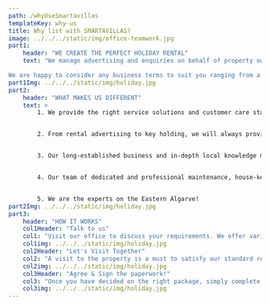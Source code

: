 ```yaml
---
path: /whyUseSmartavillas
templateKey: why-us
title: Why list with SMARTAVILLAS?
image: ../../../static/img/office-teamwork.jpg
part1: 
    header: "WE CREATE THE PERFECT HOLIDAY RENTAL"
    text: "We manage advertising and enquiries on behalf of property owners through internet advertising. We aim to deliver this with one goal in mind - that your guests have a fantastic holiday and wish to return!

We are happy to consider any business terms to suit you ranging from a weekly cleaning service to the full property management package. No job is too small or large. We would be happy to meet you and view your property to discuss how we can help you to optimize rental potential and keep your property in tip-top condition"
part1Img: ../../../static/img/holiday.jpg
part2: 
    header: "WHAT MAKES US DIFFERENT" 
    text: >
        1. We provide the right service solutions and customer care standards to promote and take care of your property and guests.  


        2. From rental advertising to key holding, we will always provide first-class service, attention to detail and a friendly attitude.  


        3. Our long-established business and in-depth local knowledge make us the ‘to go to’ property management business on the Eastern Algarve.  


        4. Our team of dedicated and professional maintenance, house-keeping and office staff pride themselves in providing great service for property owners and rental clients alike.  


        5. We are the experts on the Eastern Algarve!
part2Img: ../../../static/img/holiday.jpg
part3: 
    header: "HOW IT WORKS"
    col1Header: "Talk to us"
    col1: "Visit our office to discuss your requirements. We offer various marketing, property care, and general service packages to suit your needs."
    col1img: ../../../static/img/holiday.jpg
    col2Header: "Let's Visit Together"
    col2: "A visit to the property is a must to satisfy our standard requirements and to guide you through any questions."
    col2img: ../../../static/img/holiday.jpg
    col3Header: "Agree & Sign the paperwork!"
    col3: "Once you have decided on the right package, simply complete a few forms, sign off the agreement and away we go!"
    col3img: ../../../static/img/holiday.jpg
---
```

